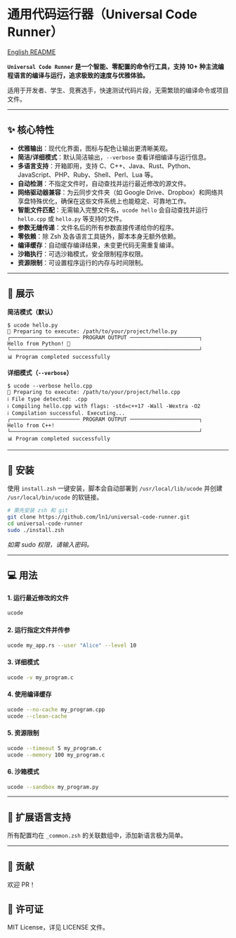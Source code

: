 # 通用代码运行器（Universal Code Runner）

[English README](./README.md)

**`Universal Code Runner` 是一个智能、零配置的命令行工具，支持 10+ 种主流编程语言的编译与运行，追求极致的速度与优雅体验。**

适用于开发者、学生、竞赛选手，快速测试代码片段，无需繁琐的编译命令或项目文件。

---

## ✨ 核心特性

-   **优雅输出**：现代化界面，图标与配色让输出更清晰美观。
-   **简洁/详细模式**：默认简洁输出，`--verbose` 查看详细编译与运行信息。
-   **多语言支持**：开箱即用，支持 C、C++、Java、Rust、Python、JavaScript、PHP、Ruby、Shell、Perl、Lua 等。
-   **自动检测**：不指定文件时，自动查找并运行最近修改的源文件。
-   **网络驱动器兼容**：为云同步文件夹（如 Google Drive、Dropbox）和网络共享盘特殊优化，确保在这些文件系统上也能稳定、可靠地工作。
-   **智能文件匹配**：无需输入完整文件名，`ucode hello` 会自动查找并运行 `hello.cpp` 或 `hello.py` 等支持的文件。
-   **参数无缝传递**：文件名后的所有参数直接传递给你的程序。
-   **零依赖**：除 Zsh 及各语言工具链外，脚本本身无额外依赖。
-   **编译缓存**：自动缓存编译结果，未变更代码无需重复编译。
-   **沙箱执行**：可选沙箱模式，安全限制程序权限。
-   **资源限制**：可设置程序运行的内存与时间限制。

---

## 💅 展示

**简洁模式（默认）**

```
$ ucode hello.py
🚀 Preparing to execute: /path/to/your/project/hello.py
┌────────────────────── PROGRAM OUTPUT ──────────────────────┐
Hello from Python! 👋
└────────────────────────────────────────────────────────────┘
📊 Program completed successfully
```

**详细模式（`--verbose`）**

```
$ ucode --verbose hello.cpp
🚀 Preparing to execute: /path/to/your/project/hello.cpp
ℹ️ File type detected: .cpp
ℹ️ Compiling hello.cpp with flags: -std=c++17 -Wall -Wextra -O2
ℹ️ Compilation successful. Executing...
┌────────────────────── PROGRAM OUTPUT ──────────────────────┐
Hello from C++!
└────────────────────────────────────────────────────────────┘
📊 Program completed successfully
```

---

## 🚀 安装

使用 `install.zsh` 一键安装，脚本会自动部署到 `/usr/local/lib/ucode` 并创建 `/usr/local/bin/ucode` 的软链接。

```bash
# 需先安装 zsh 和 git
git clone https://github.com/ln1/universal-code-runner.git
cd universal-code-runner
sudo ./install.zsh
```
*如需 sudo 权限，请输入密码。*

---

## 💻 用法

#### 1. 运行最近修改的文件
```bash
ucode
```

#### 2. 运行指定文件并传参
```bash
ucode my_app.rs --user "Alice" --level 10
```

#### 3. 详细模式
```bash
ucode -v my_program.c
```

#### 4. 使用编译缓存
```bash
ucode --no-cache my_program.cpp
ucode --clean-cache
```

#### 5. 资源限制
```bash
ucode --timeout 5 my_program.c
ucode --memory 100 my_program.c
```

#### 6. 沙箱模式
```bash
ucode --sandbox my_program.py
```

---

## 🔧 扩展语言支持

所有配置均在 `_common.zsh` 的关联数组中，添加新语言极为简单。

---

## 🤝 贡献

欢迎 PR！

## 📄 许可证

MIT License，详见 LICENSE 文件。
